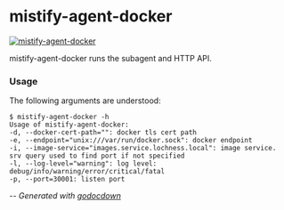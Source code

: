 # mistify-agent-docker

[![mistify-agent-docker](https://godoc.org/github.com/mistifyio/mistify-agent-docker/cmd/mistify-agent-docker?status.png)](https://godoc.org/github.com/mistifyio/mistify-agent-docker/cmd/mistify-agent-docker)

mistify-agent-docker runs the subagent and HTTP API.


### Usage

The following arguments are understood:

    $ mistify-agent-docker -h
    Usage of mistify-agent-docker:
    -d, --docker-cert-path="": docker tls cert path
    -e, --endpoint="unix:///var/run/docker.sock": docker endpoint
    -i, --image-service="images.service.lochness.local": image service. srv query used to find port if not specified
    -l, --log-level="warning": log level: debug/info/warning/error/critical/fatal
    -p, --port=30001: listen port


--
*Generated with [godocdown](https://github.com/robertkrimen/godocdown)*
